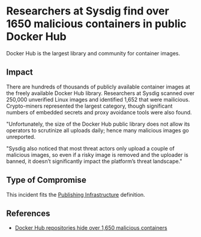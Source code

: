 <!-- cspell:ignore Sysdig -->

# Researchers at Sysdig find over 1650 malicious containers in public Docker Hub

Docker Hub is the largest library and community for container images.

## Impact

There are hundreds of thousands of publicly available container images at the freely available Docker Hub library.  Researchers at Sysdig scanned over 250,000 unverified Linux images and identified 1,652 that were mailicious.  Crypto-miners represented the largest category, though significant numbers of embedded secrets and proxy avoidance tools were also found.

"Unfortunately, the size of the Docker Hub public library does not allow its operators to scrutinize all uploads daily; hence many malicious images go unreported.

"Sysdig also noticed that most threat actors only upload a couple of malicious images, so even if a risky image is removed and the uploader is banned, it doesn’t significantly impact the platform’s threat landscape."

## Type of Compromise

This incident fits the [Publishing Infrastructure](../compromise-definitions.md#publishing-infrastructure) definition.

## References

- [Docker Hub repositories hide over 1,650 malicious containers](https://www.bleepingcomputer.com/news/security/docker-hub-repositories-hide-over-1-650-malicious-containers/)
